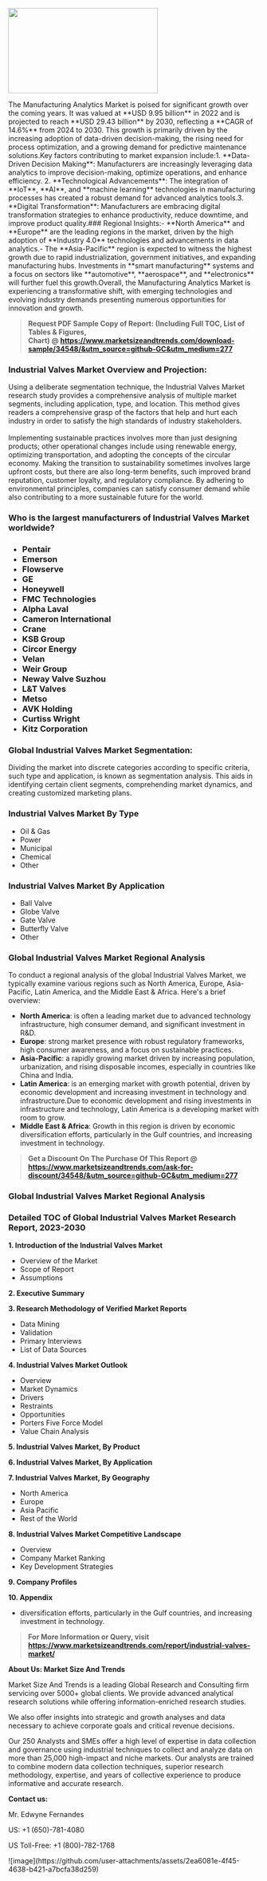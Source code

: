 <p><img class="alignnone size-medium wp-image-20088" src="https://ffe5etoiles.com/wp-content/uploads/2024/12/MST1-300x171.png" alt="" width="300" height="171" /></p>The Manufacturing Analytics Market is poised for significant growth over the coming years. It was valued at **USD 9.95 billion** in 2022 and is projected to reach **USD 29.43 billion** by 2030, reflecting a **CAGR of 14.6%** from 2024 to 2030. This growth is primarily driven by the increasing adoption of data-driven decision-making, the rising need for process optimization, and a growing demand for predictive maintenance solutions.Key factors contributing to market expansion include:1. **Data-Driven Decision Making**: Manufacturers are increasingly leveraging data analytics to improve decision-making, optimize operations, and enhance efficiency.   2. **Technological Advancements**: The integration of **IoT**, **AI**, and **machine learning** technologies in manufacturing processes has created a robust demand for advanced analytics tools.3. **Digital Transformation**: Manufacturers are embracing digital transformation strategies to enhance productivity, reduce downtime, and improve product quality.### Regional Insights:- **North America** and **Europe** are the leading regions in the market, driven by the high adoption of **Industry 4.0** technologies and advancements in data analytics.- The **Asia-Pacific** region is expected to witness the highest growth due to rapid industrialization, government initiatives, and expanding manufacturing hubs. Investments in **smart manufacturing** systems and a focus on sectors like **automotive**, **aerospace**, and **electronics** will further fuel this growth.Overall, the Manufacturing Analytics Market is experiencing a transformative shift, with emerging technologies and evolving industry demands presenting numerous opportunities for innovation and growth.</p><blockquote id="" class=""><strong>Request PDF Sample Copy of Report: (Including Full TOC, List of Tables &amp; Figures, Chart)&nbsp;@&nbsp;<strong><a href="https://www.marketsizeandtrends.com/download-sample/34548/&utm_source=github-GC&utm_medium=277" target="_blank">https://www.marketsizeandtrends.com/download-sample/34548/&utm_source=github-GC&utm_medium=277</a></strong></strong></blockquote><h3 id="" class="">Industrial Valves Market&nbsp;Overview and Projection:</h3><p id="" class="">Using a deliberate segmentation technique, the Industrial Valves Market research study provides a comprehensive analysis of multiple market segments, including application, type, and location. This method gives readers a comprehensive grasp of the factors that help and hurt each industry in order to satisfy the high standards of industry stakeholders. <br /> <br />Implementing sustainable practices involves more than just designing products; other operational changes include using renewable energy, optimizing transportation, and adopting the concepts of the circular economy. Making the transition to sustainability sometimes involves large upfront costs, but there are also long-term benefits, such improved brand reputation, customer loyalty, and regulatory compliance. By adhering to environmental principles, companies can satisfy consumer demand while also contributing to a more sustainable future for the world.</p><h3 id="" class="">Who is the largest manufacturers of&nbsp;Industrial Valves Market worldwide?</h3><h3 class=""><p><ul><li>Pentair </li><li> Emerson </li><li> Flowserve </li><li> GE </li><li> Honeywell </li><li> FMC Technologies </li><li> Alpha Laval </li><li> Cameron International </li><li> Crane </li><li> KSB Group </li><li> Circor Energy </li><li> Velan </li><li> Weir Group </li><li> Neway Valve Suzhou </li><li> L&T Valves </li><li> Metso </li><li> AVK Holding </li><li> Curtiss Wright </li><li> Kitz Corporation</li></ul></p></h3><h3 id="" class="">Global&nbsp;Industrial Valves Market Segmentation:</h3><p id="" class="">Dividing the market into discrete categories according to specific criteria, such type and application, is known as segmentation analysis. This aids in identifying certain client segments, comprehending market dynamics, and creating customized marketing plans.</p><h3 id="" class="">Industrial Valves Market&nbsp;By Type</h3><p><p><ul><li>Oil & Gas </li><li> Power </li><li> Municipal </li><li> Chemical </li><li> Other</p></li></ul></p></p><h3 id="" class="">Industrial Valves Market&nbsp;By Application</h3><p class=""><p><ul><li>Ball Valve </li><li> Globe Valve </li><li> Gate Valve </li><li> Butterfly Valve </li><li> Other</li></ul></p></p><h3 id="" class="">Global Industrial Valves Market Regional Analysis</h3><p id="" class="">To conduct a regional analysis of the global Industrial Valves Market, we typically examine various regions such as North America, Europe, Asia-Pacific, Latin America, and the Middle East &amp; Africa. Here's a brief overview:</p><ul><li><strong>North America</strong>: is often a leading market due to advanced technology infrastructure, high consumer demand, and significant investment in R&amp;D.</li><li><strong>Europe</strong>: strong market presence with robust regulatory frameworks, high consumer awareness, and a focus on sustainable practices.</li><li><strong>Asia-Pacific</strong>: a rapidly growing market driven by increasing population, urbanization, and rising disposable incomes, especially in countries like China and India.</li><li><strong>Latin America</strong>: is an emerging market with growth potential, driven by economic development and increasing investment in technology and infrastructure.Due to economic development and rising investments in infrastructure and technology, Latin America is a developing market with room to grow.</li><li><strong>Middle East &amp; Africa</strong>: Growth in this region is driven by economic diversification efforts, particularly in the Gulf countries, and increasing investment in technology.</li></ul><blockquote id="" class=""><strong>Get a Discount On The Purchase Of This Report @ <strong><a href="https://www.marketsizeandtrends.com/ask-for-discount/34548/&utm_source=github-GC&utm_medium=277" target="_blank">https://www.marketsizeandtrends.com/ask-for-discount/34548/&utm_source=github-GC&utm_medium=277</a></strong></strong></blockquote><h3 id="" class="">Global Industrial Valves Market Regional Analysis</h3><h3 id="" class="">Detailed TOC of Global Industrial Valves Market Research Report, 2023-2030</h3><p id="" class=""><strong>1. Introduction of the Industrial Valves Market</strong></p><ul><li>Overview of the Market</li><li>Scope of Report</li><li>Assumptions</li></ul><p id="" class=""><strong>2. Executive Summary</strong></p><p id="" class=""><strong>3. Research Methodology of Verified Market Reports</strong></p><ul><li>Data Mining</li><li>Validation</li><li>Primary Interviews</li><li>List of Data Sources</li></ul><p id="" class=""><strong>4. Industrial Valves Market Outlook</strong></p><ul><li>Overview</li><li>Market Dynamics</li><li>Drivers</li><li>Restraints</li><li>Opportunities</li><li>Porters Five Force Model</li><li>Value Chain Analysis</li></ul><p id="" class=""><strong>5. Industrial Valves Market, By Product</strong></p><p id="" class=""><strong>6. Industrial Valves Market, By Application</strong></p><p id="" class=""><strong>7. Industrial Valves Market, By Geography</strong></p><ul><li>North America</li><li>Europe</li><li>Asia Pacific</li><li>Rest of the World</li></ul><p id="" class=""><strong>8. Industrial Valves Market Competitive Landscape</strong></p><ul><li>Overview</li><li>Company Market Ranking</li><li>Key Development Strategies</li></ul><p id="" class=""><strong>9. Company Profiles</strong></p><p id="" class=""><strong>10. Appendix</strong></p><ul><li>diversification efforts, particularly in the Gulf countries, and increasing investment in technology.</li></ul><blockquote id="" class=""><strong>For More Information or Query, visit <strong><strong><a href="https://www.marketsizeandtrends.com/report/industrial-valves-market/" target="_blank">https://www.marketsizeandtrends.com/report/industrial-valves-market/</a></strong></strong></strong></blockquote><p id="" class=""><strong>About Us: Market Size And Trends</strong></p><p id="" class="">Market Size And Trends is a leading Global Research and Consulting firm servicing over 5000+ global clients. We provide advanced analytical research solutions while offering information-enriched research studies.</p><p id="" class="">We also offer insights into strategic and growth analyses and data necessary to achieve corporate goals and critical revenue decisions.</p><p id="" class="">Our 250 Analysts and SMEs offer a high level of expertise in data collection and governance using industrial techniques to collect and analyze data on more than 25,000 high-impact and niche markets. Our analysts are trained to combine modern data collection techniques, superior research methodology, expertise, and years of collective experience to produce informative and accurate research.</p><p id="" class=""><strong>Contact us:</strong></p><p id="" class="">Mr. Edwyne Fernandes</p><p id="" class="">US: +1 (650)-781-4080</p><p id="" class="">US Toll-Free: +1 (800)-782-1768</p>
![image](https://github.com/user-attachments/assets/2ea6081e-4f45-4638-b421-a7bcfa38d259)
